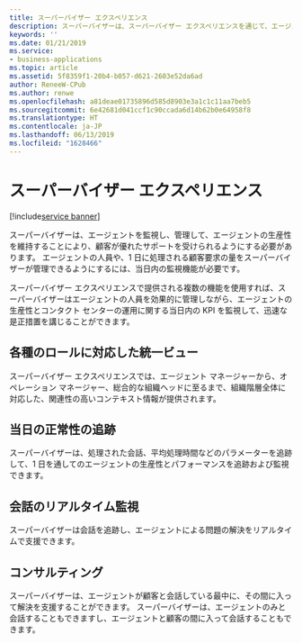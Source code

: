 ```yaml
---
title: スーパーバイザー エクスペリエンス
description: スーパーバイザーは、スーパーバイザー エクスペリエンスを通じて、エージェントの人員を効果的に管理しながら、エージェントの生産性に関する当日内の KPI を監視して、迅速な是正措置を講じることができます。
keywords: ''
ms.date: 01/21/2019
ms.service:
- business-applications
ms.topic: article
ms.assetid: 5f8359f1-20b4-b057-d621-2603e52da6ad
author: ReneeW-CPub
ms.author: renwe
ms.openlocfilehash: a81deae01735896d585d8903e3a1c1c11aa7beb5
ms.sourcegitcommit: 6e42681d041ccf1c90ccada6d14b62b0e64958f8
ms.translationtype: HT
ms.contentlocale: ja-JP
ms.lasthandoff: 06/13/2019
ms.locfileid: "1628466"
---
```

#  <a name="supervisor-experiences"></a>スーパーバイザー エクスペリエンス
[!include[service banner](../../includes/service.md)]



スーパーバイザーは、エージェントを監視し、管理して、エージェントの生産性を維持することにより、顧客が優れたサポートを受けられるようにする必要があります。 エージェントの人員や、1 日に処理される顧客要求の量をスーパーバイザーが管理できるようにするには、当日内の監視機能が必要です。

スーパーバイザー エクスペリエンスで提供される複数の機能を使用すれば、スーパーバイザーはエージェントの人員を効果的に管理しながら、エージェントの生産性とコンタクト センターの運用に関する当日内の KPI を監視して、迅速な是正措置を講じることができます。 

## <a name="unified-views-for-different-roles"></a>各種のロールに対応した統一ビュー

スーパーバイザー エクスペリエンスでは、エージェント マネージャーから、オペレーション マネージャー、総合的な組織ヘッドに至るまで、組織階層全体に対応した、関連性の高いコンテキスト情報が提供されます。

## <a name="intraday-health-tracking"></a>当日の正常性の追跡

スーパーバイザーは、処理された会話、平均処理時間などのパラメーターを追跡して、1 日を通してのエージェントの生産性とパフォーマンスを追跡および監視できます。

## <a name="real-time-conversation-monitoring"></a>会話のリアルタイム監視 

スーパーバイザーは会話を追跡し、エージェントによる問題の解決をリアルタイムで支援できます。 

## <a name="consult"></a>コンサルティング

スーパーバイザーは、エージェントが顧客と会話している最中に、その間に入って解決を支援することができます。 スーパーバイザーは、エージェントのみと会話することもできますし、エージェントと顧客の間に入って会話することもできます。
